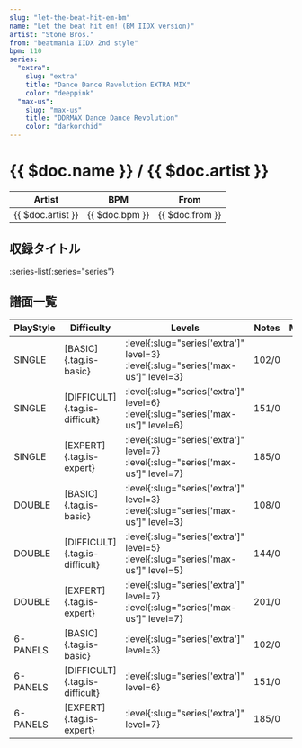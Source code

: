 ```yaml
---
slug: "let-the-beat-hit-em-bm"
name: "Let the beat hit em! (BM IIDX version)"
artist: "Stone Bros."
from: "beatmania IIDX 2nd style"
bpm: 110
series:
  "extra":
    slug: "extra"
    title: "Dance Dance Revolution EXTRA MIX"
    color: "deeppink"
  "max-us":
    slug: "max-us"
    title: "DDRMAX Dance Dance Revolution"
    color: "darkorchid"
---
```


# {{ $doc.name }} / {{ $doc.artist }}

|Artist|BPM|From|
|------|---|----|
|{{ $doc.artist }}|{{ $doc.bpm }}|{{ $doc.from }}|

## 収録タイトル

:series-list{:series="series"}

## 譜面一覧

|PlayStyle|Difficulty|Levels|Notes|Movie|
|---------|----------|------|-----|-----|
|SINGLE|[BASIC]{.tag.is-basic}|:level{:slug="series['extra']" level=3} :level{:slug="series['max-us']" level=3}|102/0||
|SINGLE|[DIFFICULT]{.tag.is-difficult}|:level{:slug="series['extra']" level=6} :level{:slug="series['max-us']" level=6}|151/0||
|SINGLE|[EXPERT]{.tag.is-expert}|:level{:slug="series['extra']" level=7} :level{:slug="series['max-us']" level=7}|185/0||
|DOUBLE|[BASIC]{.tag.is-basic}|:level{:slug="series['extra']" level=3} :level{:slug="series['max-us']" level=3}|108/0||
|DOUBLE|[DIFFICULT]{.tag.is-difficult}|:level{:slug="series['extra']" level=5} :level{:slug="series['max-us']" level=5}|144/0||
|DOUBLE|[EXPERT]{.tag.is-expert}|:level{:slug="series['extra']" level=7} :level{:slug="series['max-us']" level=7}|201/0||
|6-PANELS|[BASIC]{.tag.is-basic}|:level{:slug="series['extra']" level=3}|102/0||
|6-PANELS|[DIFFICULT]{.tag.is-difficult}|:level{:slug="series['extra']" level=6}|151/0||
|6-PANELS|[EXPERT]{.tag.is-expert}|:level{:slug="series['extra']" level=7}|185/0||
